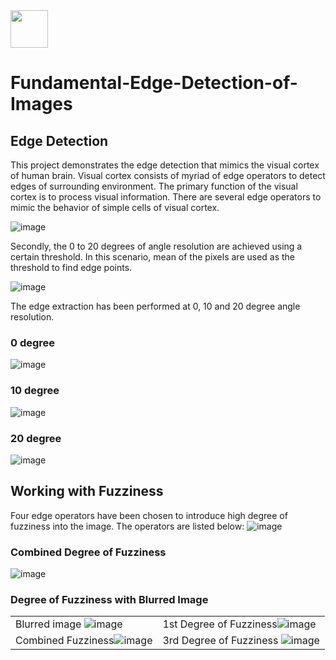 <img src="https://www.fatalerrors.org/images/blog/31f3de3f0d648286735ea05b863fdb98.jpg" width="60" height="60"> 

# Fundamental-Edge-Detection-of-Images
## Edge Detection
This project demonstrates the edge detection that mimics the visual cortex of human brain. Visual cortex consists of myriad of edge operators to detect edges of surrounding environment.  The primary function of the visual cortex is to process visual information. There are several edge operators to mimic the behavior of simple cells of visual cortex.

![image](https://user-images.githubusercontent.com/98129458/150475557-ab651572-d0a2-4ae4-a814-6baf1b3609a7.png)

Secondly, the 0 to 20 degrees of angle resolution are achieved using a certain threshold. In this scenario, mean of the pixels are used as the threshold to find edge points.

![image](https://user-images.githubusercontent.com/98129458/150475735-a855b15f-2241-4051-97c1-e47e9678b91f.png)

The edge extraction has been performed at 0, 10 and 20 degree angle resolution. 
### 0 degree

![image](https://user-images.githubusercontent.com/98129458/150476098-f35608ed-2e17-451f-8a83-36be6362ef30.png)

### 10 degree

![image](https://user-images.githubusercontent.com/98129458/150476560-93ebcec3-2dd1-4cac-9e94-f86610140e36.png)


### 20 degree
![image](https://user-images.githubusercontent.com/98129458/150476687-b2f80d3c-727b-4846-80e4-966e5c8b0147.png)

## Working with Fuzziness
Four edge operators have been chosen to introduce high degree of fuzziness into the image. The operators are listed below:
![image](https://user-images.githubusercontent.com/98129458/150477012-b1dc39bd-4b18-445e-b805-98a4192afad8.png)

### Combined Degree of Fuzziness
![image](https://user-images.githubusercontent.com/98129458/150477179-4922cc24-f3bd-4aa5-bced-adc675a5ed18.png)

### Degree of Fuzziness with Blurred Image
|  |  |
| --- | --- |
| Blurred image ![image](https://user-images.githubusercontent.com/98129458/150477838-f7d40848-3d12-4845-aaa7-a491ba55c122.png) | 1st Degree of Fuzziness![image](https://user-images.githubusercontent.com/98129458/150478079-0b033867-dddb-42a1-8998-b344ae6daf93.png) | 
Combined Fuzziness![image](https://user-images.githubusercontent.com/98129458/150478434-334d3ebd-28ec-4cc6-bdc9-67f5f1a43091.png)| 3rd Degree of Fuzziness ![image](https://user-images.githubusercontent.com/98129458/150478818-365ab302-6194-4cf8-b10f-650d5d76b70e.png)|
